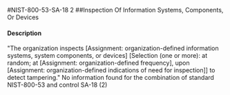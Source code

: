 #NIST-800-53-SA-18 2
##Inspection Of Information Systems, Components, Or Devices
#### Description
"The organization inspects [Assignment: organization-defined information systems, system components, or devices] [Selection (one or more): at random; at [Assignment: organization-defined frequency], upon [Assignment: organization-defined indications of need for inspection]] to detect tampering."
No information found for the combination of standard NIST-800-53 and control SA-18 (2)
